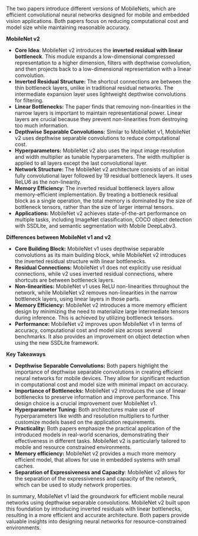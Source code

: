 The two papers introduce different versions of MobileNets, which are efficient convolutional neural networks designed for mobile and embedded vision applications. Both papers focus on reducing computational cost and model size while maintaining reasonable accuracy.

**MobileNet v2**

*   **Core Idea**: MobileNet v2 introduces the **inverted residual with linear bottleneck**. This module expands a low-dimensional compressed representation to a higher dimension, filters with depthwise convolution, and then projects back to a low-dimensional representation with a linear convolution.
*   **Inverted Residual Structure:** The shortcut connections are between the thin bottleneck layers, unlike in traditional residual networks. The intermediate expansion layer uses lightweight depthwise convolutions for filtering.
*   **Linear Bottlenecks:** The paper finds that removing non-linearities in the narrow layers is important to maintain representational power. Linear layers are crucial because they prevent non-linearities from destroying too much information.
*   **Depthwise Separable Convolutions:** Similar to MobileNet v1, MobileNet v2 uses depthwise separable convolutions to reduce computational cost.
*   **Hyperparameters:** MobileNet v2 also uses the input image resolution and width multiplier as tunable hyperparameters. The width multiplier is applied to all layers except the last convolutional layer.
*   **Network Structure:** The MobileNet v2 architecture consists of an initial fully convolutional layer followed by 19 residual bottleneck layers. It uses ReLU6 as the non-linearity.
*   **Memory Efficiency**: The inverted residual bottleneck layers allow memory-efficient implementation. By treating a bottleneck residual block as a single operation, the total memory is dominated by the size of bottleneck tensors, rather than the size of larger internal tensors.
*   **Applications:** MobileNet v2 achieves state-of-the-art performance on multiple tasks, including ImageNet classification, COCO object detection with SSDLite, and semantic segmentation with Mobile DeepLabv3.

**Differences between MobileNet v1 and v2**

*   **Core Building Block:** MobileNet v1 uses depthwise separable convolutions as its main building block, while MobileNet v2 introduces the inverted residual structure with linear bottlenecks.
*   **Residual Connections:** MobileNet v1 does not explicitly use residual connections, while v2 uses inverted residual connections, where shortcuts are between bottleneck layers.
*   **Non-linearities:** MobileNet v1 uses ReLU non-linearities throughout the network, while MobileNet v2 removes non-linearities in the narrow bottleneck layers, using linear layers in those parts.
*   **Memory Efficiency:** MobileNet v2 introduces a more memory efficient design by minimizing the need to materialize large intermediate tensors during inference. This is achieved by utilizing bottleneck tensors.
*   **Performance:** MobileNet v2 improves upon MobileNet v1 in terms of accuracy, computational cost and model size across several benchmarks. It also provides an improvement on object detection when using the new SSDLite framework.

**Key Takeaways**

*   **Depthwise Separable Convolutions:** Both papers highlight the importance of depthwise separable convolutions in creating efficient neural networks for mobile devices. They allow for significant reduction in computational cost and model size with minimal impact on accuracy.
*   **Importance of Bottlenecks:** MobileNet v2 introduces the use of linear bottlenecks to preserve information and improve performance. This design choice is a crucial improvement over MobileNet v1.
*   **Hyperparameter Tuning:** Both architectures make use of hyperparameters like width and resolution multipliers to further customize models based on the application requirements.
*   **Practicality:** Both papers emphasize the practical application of the introduced models in real-world scenarios, demonstrating their effectiveness in different tasks. MobileNet v2 is particularly tailored to mobile and resource constrained environments.
*   **Memory efficiency:** MobileNet v2 provides a much more memory efficient model, that allows for use in embedded systems with small caches.
* **Separation of Expressiveness and Capacity**: MobileNet v2 allows for the separation of the expressiveness and capacity of the network, which can be used to study network properties.

In summary, MobileNet v1 laid the groundwork for efficient mobile neural networks using depthwise separable convolutions. MobileNet v2 built upon this foundation by introducing inverted residuals with linear bottlenecks, resulting in a more efficient and accurate architecture. Both papers provide valuable insights into designing neural networks for resource-constrained environments.
